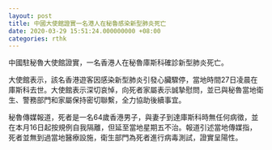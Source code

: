 ```yaml
---
layout: post
title: 中國大使館證實一名港人在秘魯感染新型肺炎死亡
date: 2020-03-29 15:51:24.000000000 +08:00
categories: rthk
---
```


中國駐秘魯大使館證實，一名香港人在秘魯庫斯科確診新型肺炎死亡。

大使館表示，該名香港遊客因感染新型肺炎引發心臟驟停，當地時間27日凌晨在庫斯科去世。大使館表示深切哀悼，向死者家屬表示誠摯慰問，並已與秘魯當地衛生、警務部門和家屬保持密切聯繫，全力協助後續事宜。

秘魯傳媒報道，死者是一名64歲香港男子，與妻子到達庫斯科時無任何病徵，並在本月16日起按規例自我隔離，但延至當地星期五不治。報道引述當地傳媒指，死者並無到過當地醫療設施，衛生部門為死者進行病毒測試，證實呈陽性。
